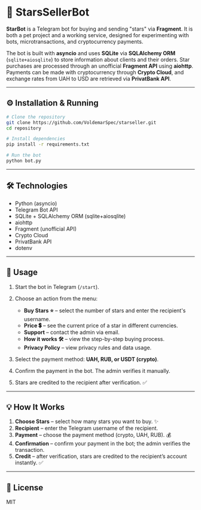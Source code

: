 # 🌟 StarsSellerBot

**StarBot** is a Telegram bot for buying and sending "stars" via **Fragment**.
It is both a pet project and a working service, designed for experimenting with bots, microtransactions, and cryptocurrency payments.

The bot is built with **asyncio** and uses **SQLite** via **SQLAlchemy ORM** (`sqlite+aiosqlite`) to store information about clients and their orders.
Star purchases are processed through an unofficial **Fragment API** using **aiohttp**. Payments can be made with cryptocurrency through **Crypto Cloud**, and exchange rates from UAH to USD are retrieved via **PrivatBank API**.

---

## ⚙️ Installation & Running

```bash
# Clone the repository
git clone https://github.com/VoldemarSpec/starseller.git
cd repository

# Install dependencies
pip install -r requirements.txt

# Run the bot
python bot.py
```

---

## 🛠 Technologies

* Python (asyncio)
* Telegram Bot API
* SQLite + SQLAlchemy ORM (sqlite+aiosqlite)
* aiohttp
* Fragment (unofficial API)
* Crypto Cloud
* PrivatBank API
* dotenv

---

## 📖 Usage

1. Start the bot in Telegram (`/start`).

2. Choose an action from the menu:

   * **Buy Stars ⭐** – select the number of stars and enter the recipient's username.
   * **Price 💲** – see the current price of a star in different currencies.
   * **Support** – contact the admin via email.
   * **How it works 🛠️** – view the step-by-step buying process.
   * **Privacy Policy** – view privacy rules and data usage.

3. Select the payment method: **UAH, RUB, or USDT (crypto)**.

4. Confirm the payment in the bot. The admin verifies it manually.

5. Stars are credited to the recipient after verification. ✅

---

## 💡 How It Works

1. **Choose Stars** – select how many stars you want to buy. ✨
2. **Recipient** – enter the Telegram username of the recipient.
3. **Payment** – choose the payment method (crypto, UAH, RUB). 💰
4. **Confirmation** – confirm your payment in the bot; the admin verifies the transaction.
5. **Credit** – after verification, stars are credited to the recipient’s account instantly. ✅

---

## 📜 License

MIT

